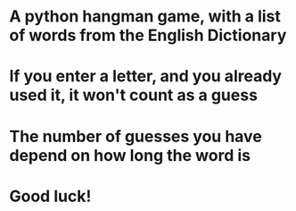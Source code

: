 # A python hangman game, with a list of words from the English Dictionary
# If you enter a letter, and you already used it, it won't count as a guess
# The number of guesses you have depend on how long the word is
# Good luck!
